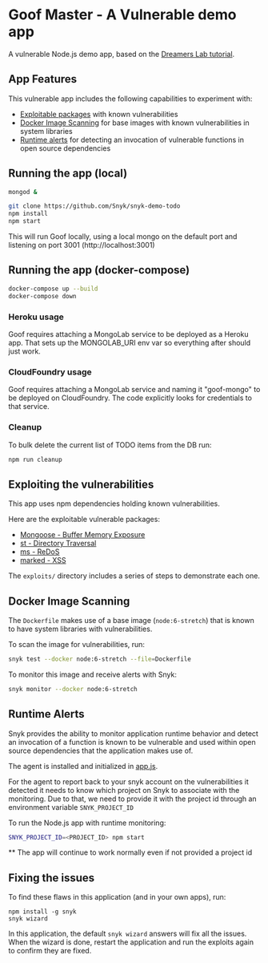 # Goof Master - A Vulnerable demo app
A vulnerable Node.js demo app, based on the [Dreamers Lab tutorial](http://dreamerslab.com/blog/en/write-a-todo-list-with-express-and-mongodb/).
 
## App Features
This vulnerable app includes the following capabilities to experiment with:
* [Exploitable packages](#exploiting-the-vulnerabilities) with known vulnerabilities
* [Docker Image Scanning](#docker-image-scanning) for base images with known vulnerabilities in system libraries
* [Runtime alerts](#runtime-alerts) for detecting an invocation of vulnerable functions in open source dependencies

 
## Running the app (local)
```bash
mongod &

git clone https://github.com/Snyk/snyk-demo-todo
npm install
npm start
```
This will run Goof locally, using a local mongo on the default port and listening on port 3001 (http://localhost:3001)

## Running the app (docker-compose)
```bash
docker-compose up --build
docker-compose down
```

### Heroku usage
Goof requires attaching a MongoLab service to be deployed as a Heroku app. 
That sets up the MONGOLAB_URI env var so everything after should just work. 

### CloudFoundry usage
Goof requires attaching a MongoLab service and naming it "goof-mongo" to be deployed on CloudFoundry. 
The code explicitly looks for credentials to that service. 

### Cleanup
To bulk delete the current list of TODO items from the DB run:
```bash
npm run cleanup
```

## Exploiting the vulnerabilities

This app uses npm dependencies holding known vulnerabilities.

Here are the exploitable vulnerable packages:
- [Mongoose - Buffer Memory Exposure](https://snyk.io/vuln/npm:mongoose:20160116)
- [st - Directory Traversal](https://snyk.io/vuln/npm:st:20140206)
- [ms - ReDoS](https://snyk.io/vuln/npm:ms:20151024)
- [marked - XSS](https://snyk.io/vuln/npm:marked:20150520)

The `exploits/` directory includes a series of steps to demonstrate each one.

## Docker Image Scanning

The `Dockerfile` makes use of a base image (`node:6-stretch`) that is known to have system libraries with vulnerabilities.

To scan the image for vulnerabilities, run:
```bash
snyk test --docker node:6-stretch --file=Dockerfile
```

To monitor this image and receive alerts with Snyk:
```bash
snyk monitor --docker node:6-stretch
```

## Runtime Alerts

Snyk provides the ability to monitor application runtime behavior and detect an invocation of a function is known to be vulnerable and used within open source dependencies that the application makes use of.

The agent is installed and initialized in [app.js](./app.js#L5).

For the agent to report back to your snyk account on the vulnerabilities it detected it needs to know which project on Snyk to associate with the monitoring. Due to that, we need to provide it with the project id through an environment variable `SNYK_PROJECT_ID`

To run the Node.js app with runtime monitoring:
```bash
SNYK_PROJECT_ID=<PROJECT_ID> npm start
```

** The app will continue to work normally even if not provided a project id

## Fixing the issues
To find these flaws in this application (and in your own apps), run:
```
npm install -g snyk
snyk wizard
```


In this application, the default `snyk wizard` answers will fix all the issues.
When the wizard is done, restart the application and run the exploits again to confirm they are fixed.

